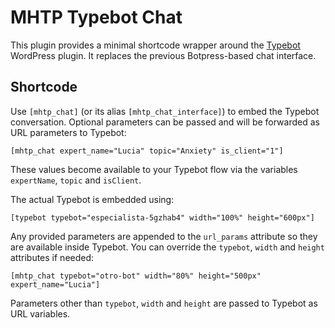# MHTP Typebot Chat

This plugin provides a minimal shortcode wrapper around the
[Typebot](https://typebot.io) WordPress plugin. It replaces the previous
Botpress-based chat interface.

## Shortcode

Use `[mhtp_chat]` (or its alias `[mhtp_chat_interface]`) to embed the Typebot
conversation. Optional parameters can be passed and will be forwarded as URL
parameters to Typebot:

```
[mhtp_chat expert_name="Lucia" topic="Anxiety" is_client="1"]
```

These values become available to your Typebot flow via the variables
`expertName`, `topic` and `isClient`.

The actual Typebot is embedded using:

```
[typebot typebot="especialista-5gzhab4" width="100%" height="600px"]
```

Any provided parameters are appended to the `url_params` attribute so they are
available inside Typebot. You can override the `typebot`, `width` and `height`
attributes if needed:

```
[mhtp_chat typebot="otro-bot" width="80%" height="500px" expert_name="Lucia"]
```

Parameters other than `typebot`, `width` and `height` are passed to Typebot as
URL variables.
